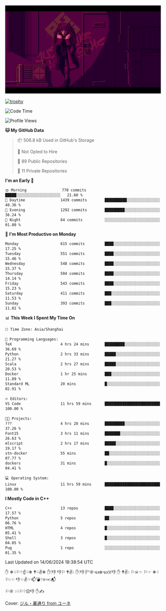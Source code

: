 ![](imgs/main.png)

[![trophy](https://github-profile-trophy.vercel.app/?username=NeilKleistGao&theme=dracula)](https://github.com/ryo-ma/github-profile-trophy)

<!--START_SECTION:waka-->
![Code Time](http://img.shields.io/badge/Code%20Time-1%2C047%20hrs%204%20mins-blue)

![Profile Views](http://img.shields.io/badge/Profile%20Views-0-blue)

**🐱 My GitHub Data** 

> 📦 506.8 kB Used in GitHub's Storage 
 > 
> 🚫 Not Opted to Hire
 > 
> 📜 89 Public Repositories 
 > 
> 🔑 11 Private Repositories 
 > 
**I'm an Early 🐤** 

```text
🌞 Morning                770 commits         █████░░░░░░░░░░░░░░░░░░░░   21.60 % 
🌆 Daytime                1439 commits        ██████████░░░░░░░░░░░░░░░   40.36 % 
🌃 Evening                1292 commits        █████████░░░░░░░░░░░░░░░░   36.24 % 
🌙 Night                  64 commits          ░░░░░░░░░░░░░░░░░░░░░░░░░   01.80 % 
```
📅 **I'm Most Productive on Monday** 

```text
Monday                   615 commits         ████░░░░░░░░░░░░░░░░░░░░░   17.25 % 
Tuesday                  551 commits         ████░░░░░░░░░░░░░░░░░░░░░   15.46 % 
Wednesday                548 commits         ████░░░░░░░░░░░░░░░░░░░░░   15.37 % 
Thursday                 504 commits         ████░░░░░░░░░░░░░░░░░░░░░   14.14 % 
Friday                   543 commits         ████░░░░░░░░░░░░░░░░░░░░░   15.23 % 
Saturday                 411 commits         ███░░░░░░░░░░░░░░░░░░░░░░   11.53 % 
Sunday                   393 commits         ███░░░░░░░░░░░░░░░░░░░░░░   11.02 % 
```


📊 **This Week I Spent My Time On** 

```text
🕑︎ Time Zone: Asia/Shanghai

💬 Programming Languages: 
TeX                      4 hrs 24 mins       █████████░░░░░░░░░░░░░░░░   36.69 % 
Python                   2 hrs 33 mins       █████░░░░░░░░░░░░░░░░░░░░   21.27 % 
Scala                    2 hrs 27 mins       █████░░░░░░░░░░░░░░░░░░░░   20.53 % 
Docker                   1 hr 25 mins        ███░░░░░░░░░░░░░░░░░░░░░░   11.89 % 
Standard ML              20 mins             █░░░░░░░░░░░░░░░░░░░░░░░░   02.91 % 

🔥 Editors: 
VS Code                  11 hrs 59 mins      █████████████████████████   100.00 % 

🐱‍💻 Projects: 
???                      4 hrs 28 mins       █████████░░░░░░░░░░░░░░░░   37.26 % 
Font15                   3 hrs 11 mins       ███████░░░░░░░░░░░░░░░░░░   26.63 % 
mlscript                 2 hrs 17 mins       █████░░░░░░░░░░░░░░░░░░░░   19.17 % 
stn-docker               55 mins             ██░░░░░░░░░░░░░░░░░░░░░░░   07.77 % 
dockers                  31 mins             █░░░░░░░░░░░░░░░░░░░░░░░░   04.41 % 

💻 Operating System: 
Linux                    11 hrs 59 mins      █████████████████████████   100.00 % 
```

**I Mostly Code in C++** 

```text
C++                      13 repos            ████░░░░░░░░░░░░░░░░░░░░░   17.57 % 
Python                   5 repos             ██░░░░░░░░░░░░░░░░░░░░░░░   06.76 % 
HTML                     4 repos             █░░░░░░░░░░░░░░░░░░░░░░░░   05.41 % 
Shell                    3 repos             █░░░░░░░░░░░░░░░░░░░░░░░░   04.05 % 
Pug                      1 repo              ░░░░░░░░░░░░░░░░░░░░░░░░░   01.35 % 
```




 Last Updated on 14/06/2024 18:38:54 UTC
<!--END_SECTION:waka-->

✋ ❄☟⚐🕆☝☟❄ 🕈☟✌❄ ✋🕯👎 👎⚐ 🕈✌💧 ✋🕯👎 🏱☼☜❄☜☠👎 ✋ 🕈✌💧 ⚐☠☜ ⚐☞ ❄☟⚐💧☜ 👎☜✌☞📫💣🕆❄☜💧📬

⚐☼ 💧☟⚐🕆☹👎 ✋✍

Cover: [ジル・裏通り from ユーネ](https://www.pixiv.net/artworks/62127066)
